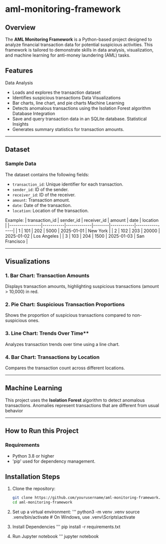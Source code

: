 # aml-monitoring-framework

## Overview
The **AML Monitoring Framework** is a Python-based project designed to analyze financial transaction data for potential suspicious activities. This framework is tailored to demonstrate skills in data analysis, visualization, and machine learning for anti-money laundering (AML) tasks.

## Features
Data Analysis
  - Loads and explores the transaction dataset
  - Identifies suspicious transactions
Data Visualizations
  - Bar charts, line chart, and pie charts
Machine Learning 
  - Detects anomalous transactions using the Isolation Forest algorithm
Database Integration
 - Save and query transaction data in an SQLite database.
 Statistical Insights
 - Generates summary statistics for transaction amounts. 

---
## Dataset
### Sample Data
The dataset contains the following fields:
- `transaction_id`: Unique identifier for each transaction.
- `sender_id`: ID of the sender.
- `receiver_id`: ID of the receiver.
- `amount`: Transaction amount.
- `date`: Date of the transaction.
- `location`: Location of the transaction.

Example:
| transaction_id | sender_id | receiver_id | amount | date       | location       |
|----------------|-----------|-------------|--------|------------|----------------|
| 1              | 101       | 202         | 5000   | 2025-01-01 | New York       |
| 2              | 102       | 203         | 20000  | 2025-01-02 | Los Angeles    |
| 3              | 103       | 204         | 1500   | 2025-01-03 | San Francisco  |

---

## Visualizations
### 1. Bar Chart: Transaction Amounts
Displays transaction amounts, highlighting suspicious transactions (amount > 10,000) in red.

### 2. Pie Chart: Suspicious Transaction Proportions
Shows the proportion of suspicious transactions compared to non-suspicious ones.

### 3. Line Chart: Trends Over Time**
Analyzes transaction trends over time using a line chart.

### 4. Bar Chart: Transactions by Location
Compares the transaction count across different locations.

---

## Machine Learning
This project uses the **Isolation Forest** algorithm to detect anomalous transactions. Anomalies represent transactions that are different from  usual behavior

---


## How to Run this Project
### Requirements
- Python 3.8 or higher
- 'pip' used for dependency management. 

## Installation Steps
1. Clone the repository:
   ```bash
   git clone https://github.com/yourusername/aml-monitoring-framework.git
   cd aml-monitoring-framework
2. Set up a virtual environment:
'''
    python3 -m venv .venv
    source .venv/bin/activate  # On Windows, use .venv\Scripts\activate
3. Install Dependencies
'''
pip install -r requirements.txt

4. Run Jupyter notebook
''' 
jupyter notebook

